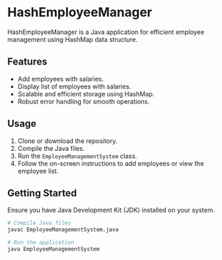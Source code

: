 # HashEmployeeManager

HashEmployeeManager is a Java application for efficient employee management using HashMap data structure.

## Features

- Add employees with salaries.
- Display list of employees with salaries.
- Scalable and efficient storage using HashMap.
- Robust error handling for smooth operations.

## Usage

1. Clone or download the repository.
2. Compile the Java files.
3. Run the `EmployeeManagementSystem` class.
4. Follow the on-screen instructions to add employees or view the employee list.

## Getting Started

Ensure you have Java Development Kit (JDK) installed on your system.

```bash
# Compile Java files
javac EmployeeManagementSystem.java

# Run the application
java EmployeeManagementSystem
```
